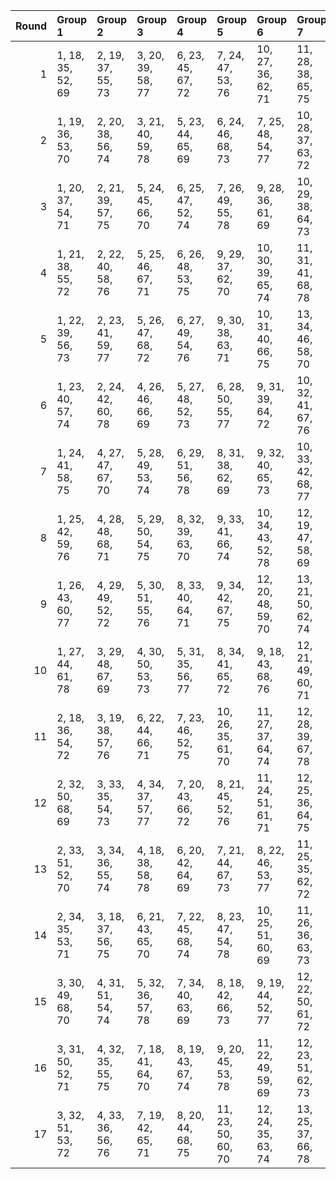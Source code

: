 |   Round | Group 1           | Group 2           | Group 3           | Group 4           | Group 5            | Group 6            | Group 7            | Group 8            | Group 9            | Group 10           | Group 11      | Group 12      | Group 13      | Group 14       | Group 15       | Group 16       | Group 17       |
|--------:|:------------------|:------------------|:------------------|:------------------|:-------------------|:-------------------|:-------------------|:-------------------|:-------------------|:-------------------|:--------------|:--------------|:--------------|:---------------|:---------------|:---------------|:---------------|
|       1 | 1, 18, 35, 52, 69 | 2, 19, 37, 55, 73 | 3, 20, 39, 58, 77 | 6, 23, 45, 67, 72 | 7, 24, 47, 53, 76  | 10, 27, 36, 62, 71 | 11, 28, 38, 65, 75 | 14, 31, 44, 57, 70 | 15, 32, 46, 60, 74 | 16, 33, 48, 63, 78 | 4, 21, 41, 61 | 5, 22, 43, 64 | 8, 25, 49, 56 | 9, 26, 51, 59  | 12, 29, 40, 68 | 13, 30, 42, 54 | 17, 34, 50, 66 |
|       2 | 1, 19, 36, 53, 70 | 2, 20, 38, 56, 74 | 3, 21, 40, 59, 78 | 5, 23, 44, 65, 69 | 6, 24, 46, 68, 73  | 7, 25, 48, 54, 77  | 10, 28, 37, 63, 72 | 11, 29, 39, 66, 76 | 14, 32, 45, 58, 71 | 15, 33, 47, 61, 75 | 4, 22, 42, 62 | 8, 26, 50, 57 | 9, 27, 35, 60 | 12, 30, 41, 52 | 13, 31, 43, 55 | 16, 34, 49, 64 | 17, 18, 51, 67 |
|       3 | 1, 20, 37, 54, 71 | 2, 21, 39, 57, 75 | 5, 24, 45, 66, 70 | 6, 25, 47, 52, 74 | 7, 26, 49, 55, 78  | 9, 28, 36, 61, 69  | 10, 29, 38, 64, 73 | 11, 30, 40, 67, 77 | 14, 33, 46, 59, 72 | 15, 34, 48, 62, 76 | 3, 22, 41, 60 | 4, 23, 43, 63 | 8, 27, 51, 58 | 12, 31, 42, 53 | 13, 32, 44, 56 | 16, 18, 50, 65 | 17, 19, 35, 68 |
|       4 | 1, 21, 38, 55, 72 | 2, 22, 40, 58, 76 | 5, 25, 46, 67, 71 | 6, 26, 48, 53, 75 | 9, 29, 37, 62, 70  | 10, 30, 39, 65, 74 | 11, 31, 41, 68, 78 | 13, 33, 45, 57, 69 | 14, 34, 47, 60, 73 | 15, 18, 49, 63, 77 | 3, 23, 42, 61 | 4, 24, 44, 64 | 7, 27, 50, 56 | 8, 28, 35, 59  | 12, 32, 43, 54 | 16, 19, 51, 66 | 17, 20, 36, 52 |
|       5 | 1, 22, 39, 56, 73 | 2, 23, 41, 59, 77 | 5, 26, 47, 68, 72 | 6, 27, 49, 54, 76 | 9, 30, 38, 63, 71  | 10, 31, 40, 66, 75 | 13, 34, 46, 58, 70 | 14, 18, 48, 61, 74 | 15, 19, 50, 64, 78 | 17, 21, 37, 53, 69 | 3, 24, 43, 62 | 4, 25, 45, 65 | 7, 28, 51, 57 | 8, 29, 36, 60  | 11, 32, 42, 52 | 12, 33, 44, 55 | 16, 20, 35, 67 |
|       6 | 1, 23, 40, 57, 74 | 2, 24, 42, 60, 78 | 4, 26, 46, 66, 69 | 5, 27, 48, 52, 73 | 6, 28, 50, 55, 77  | 9, 31, 39, 64, 72  | 10, 32, 41, 67, 76 | 13, 18, 47, 59, 71 | 14, 19, 49, 62, 75 | 17, 22, 38, 54, 70 | 3, 25, 44, 63 | 7, 29, 35, 58 | 8, 30, 37, 61 | 11, 33, 43, 53 | 12, 34, 45, 56 | 15, 20, 51, 65 | 16, 21, 36, 68 |
|       7 | 1, 24, 41, 58, 75 | 4, 27, 47, 67, 70 | 5, 28, 49, 53, 74 | 6, 29, 51, 56, 78 | 8, 31, 38, 62, 69  | 9, 32, 40, 65, 73  | 10, 33, 42, 68, 77 | 13, 19, 48, 60, 72 | 14, 20, 50, 63, 76 | 17, 23, 39, 55, 71 | 2, 25, 43, 61 | 3, 26, 45, 64 | 7, 30, 36, 59 | 11, 34, 44, 54 | 12, 18, 46, 57 | 15, 21, 35, 66 | 16, 22, 37, 52 |
|       8 | 1, 25, 42, 59, 76 | 4, 28, 48, 68, 71 | 5, 29, 50, 54, 75 | 8, 32, 39, 63, 70 | 9, 33, 41, 66, 74  | 10, 34, 43, 52, 78 | 12, 19, 47, 58, 69 | 13, 20, 49, 61, 73 | 14, 21, 51, 64, 77 | 17, 24, 40, 56, 72 | 2, 26, 44, 62 | 3, 27, 46, 65 | 6, 30, 35, 57 | 7, 31, 37, 60  | 11, 18, 45, 55 | 15, 22, 36, 67 | 16, 23, 38, 53 |
|       9 | 1, 26, 43, 60, 77 | 4, 29, 49, 52, 72 | 5, 30, 51, 55, 76 | 8, 33, 40, 64, 71 | 9, 34, 42, 67, 75  | 12, 20, 48, 59, 70 | 13, 21, 50, 62, 74 | 14, 22, 35, 65, 78 | 16, 24, 39, 54, 69 | 17, 25, 41, 57, 73 | 2, 27, 45, 63 | 3, 28, 47, 66 | 6, 31, 36, 58 | 7, 32, 38, 61  | 10, 18, 44, 53 | 11, 19, 46, 56 | 15, 23, 37, 68 |
|      10 | 1, 27, 44, 61, 78 | 3, 29, 48, 67, 69 | 4, 30, 50, 53, 73 | 5, 31, 35, 56, 77 | 8, 34, 41, 65, 72  | 9, 18, 43, 68, 76  | 12, 21, 49, 60, 71 | 13, 22, 51, 63, 75 | 16, 25, 40, 55, 70 | 17, 26, 42, 58, 74 | 2, 28, 46, 64 | 6, 32, 37, 59 | 7, 33, 39, 62 | 10, 19, 45, 54 | 11, 20, 47, 57 | 14, 23, 36, 66 | 15, 24, 38, 52 |
|      11 | 2, 18, 36, 54, 72 | 3, 19, 38, 57, 76 | 6, 22, 44, 66, 71 | 7, 23, 46, 52, 75 | 10, 26, 35, 61, 70 | 11, 27, 37, 64, 74 | 12, 28, 39, 67, 78 | 14, 30, 43, 56, 69 | 15, 31, 45, 59, 73 | 16, 32, 47, 62, 77 | 1, 34, 51, 68 | 4, 20, 40, 60 | 5, 21, 42, 63 | 8, 24, 48, 55  | 9, 25, 50, 58  | 13, 29, 41, 53 | 17, 33, 49, 65 |
|      12 | 2, 32, 50, 68, 69 | 3, 33, 35, 54, 73 | 4, 34, 37, 57, 77 | 7, 20, 43, 66, 72 | 8, 21, 45, 52, 76  | 11, 24, 51, 61, 71 | 12, 25, 36, 64, 75 | 15, 28, 42, 56, 70 | 16, 29, 44, 59, 74 | 17, 30, 46, 62, 78 | 1, 31, 48, 65 | 5, 18, 39, 60 | 6, 19, 41, 63 | 9, 22, 47, 55  | 10, 23, 49, 58 | 13, 26, 38, 67 | 14, 27, 40, 53 |
|      13 | 2, 33, 51, 52, 70 | 3, 34, 36, 55, 74 | 4, 18, 38, 58, 78 | 6, 20, 42, 64, 69 | 7, 21, 44, 67, 73  | 8, 22, 46, 53, 77  | 11, 25, 35, 62, 72 | 12, 26, 37, 65, 76 | 15, 29, 43, 57, 71 | 16, 30, 45, 60, 75 | 1, 32, 49, 66 | 5, 19, 40, 61 | 9, 23, 48, 56 | 10, 24, 50, 59 | 13, 27, 39, 68 | 14, 28, 41, 54 | 17, 31, 47, 63 |
|      14 | 2, 34, 35, 53, 71 | 3, 18, 37, 56, 75 | 6, 21, 43, 65, 70 | 7, 22, 45, 68, 74 | 8, 23, 47, 54, 78  | 10, 25, 51, 60, 69 | 11, 26, 36, 63, 73 | 12, 27, 38, 66, 77 | 15, 30, 44, 58, 72 | 16, 31, 46, 61, 76 | 1, 33, 50, 67 | 4, 19, 39, 59 | 5, 20, 41, 62 | 9, 24, 49, 57  | 13, 28, 40, 52 | 14, 29, 42, 55 | 17, 32, 48, 64 |
|      15 | 3, 30, 49, 68, 70 | 4, 31, 51, 54, 74 | 5, 32, 36, 57, 78 | 7, 34, 40, 63, 69 | 8, 18, 42, 66, 73  | 9, 19, 44, 52, 77  | 12, 22, 50, 61, 72 | 13, 23, 35, 64, 76 | 16, 26, 41, 56, 71 | 17, 27, 43, 59, 75 | 1, 28, 45, 62 | 2, 29, 47, 65 | 6, 33, 38, 60 | 10, 20, 46, 55 | 11, 21, 48, 58 | 14, 24, 37, 67 | 15, 25, 39, 53 |
|      16 | 3, 31, 50, 52, 71 | 4, 32, 35, 55, 75 | 7, 18, 41, 64, 70 | 8, 19, 43, 67, 74 | 9, 20, 45, 53, 78  | 11, 22, 49, 59, 69 | 12, 23, 51, 62, 73 | 13, 24, 36, 65, 77 | 16, 27, 42, 57, 72 | 17, 28, 44, 60, 76 | 1, 29, 46, 63 | 2, 30, 48, 66 | 5, 33, 37, 58 | 6, 34, 39, 61  | 10, 21, 47, 56 | 14, 25, 38, 68 | 15, 26, 40, 54 |
|      17 | 3, 32, 51, 53, 72 | 4, 33, 36, 56, 76 | 7, 19, 42, 65, 71 | 8, 20, 44, 68, 75 | 11, 23, 50, 60, 70 | 12, 24, 35, 63, 74 | 13, 25, 37, 66, 78 | 15, 27, 41, 55, 69 | 16, 28, 43, 58, 73 | 17, 29, 45, 61, 77 | 1, 30, 47, 64 | 2, 31, 49, 67 | 5, 34, 38, 59 | 6, 18, 40, 62  | 9, 21, 46, 54  | 10, 22, 48, 57 | 14, 26, 39, 52 |
